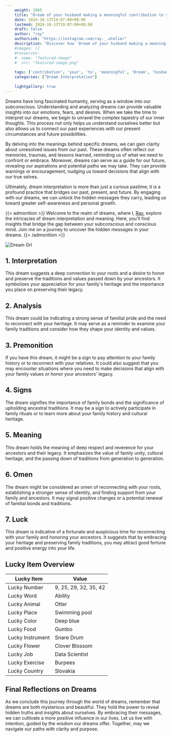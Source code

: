 ```yaml
---
    weight: 1965
    title: "Dream of your husband making a meaningful contribution to your life."  # Assuming 'title' column exists
    date: 2024-10-13T19:07:00+08:00
    lastmod: 2024-10-13T19:07:00+08:00
    draft: false
    author: "ray"
    authorLink: "https://instagram.com/ray._.atelier"
    description: "Discover how 'Dream of your husband making a meaningful contribution to your life.' can interpret your future and uncover its significant meanings in your life."
    #images: []
    #resources:
    #- name: "featured-image"
    #  src: "featured-image.png"
    
    tags: ['contribution', 'your', 'to', 'meaningful', 'Dream', 'husband', 'making', 'a', 'of', 'life.']
    categories: ["Dream Interpretation"]
    
    lightgallery: true
---
```

    
Dreams have long fascinated humanity, serving as a window into our subconscious. Understanding and analyzing dreams can provide valuable insights into our emotions, fears, and desires. When we take the time to interpret our dreams, we begin to unravel the complex tapestry of our inner thoughts. This process not only helps us understand ourselves better but also allows us to connect our past experiences with our present circumstances and future possibilities.

By delving into the meanings behind specific dreams, we can gain clarity about unresolved issues from our past. These dreams often reflect our memories, traumas, and lessons learned, reminding us of what we need to confront or embrace. Moreover, dreams can serve as a guide for our future, revealing our aspirations and potential paths we may take. They can provide warnings or encouragement, nudging us toward decisions that align with our true selves.

Ultimately, dream interpretation is more than just a curious pastime; it is a profound practice that bridges our past, present, and future. By engaging with our dreams, we can unlock the hidden messages they carry, leading us toward greater self-awareness and personal growth.

{{< admonition >}}
Welcome to the realm of dreams, where I, [Ray](https://instagram.com/ray._.atelier), explore the intricacies of dream interpretation and meaning. Here, you’ll find insights that bridge the gap between your subconscious and conscious mind. Join me on a journey to uncover the hidden messages in your dreams.
{{< /admonition >}}

![Dream Grl](https://cdn.pixabay.com/photo/2017/11/02/03/35/gothic-2910057_1280.jpg "Dream Grl")

## 1. Interpretation
 This dream suggests a deep connection to your roots and a desire to honor and preserve the traditions and values passed down by your ancestors. It symbolizes your appreciation for your family's heritage and the importance you place on preserving their legacy.

## 2. Analysis
 This dream could be indicating a strong sense of familial pride and the need to reconnect with your heritage. It may serve as a reminder to examine your family traditions and consider how they shape your identity and values.

## 3. Premonition
 If you have this dream, it might be a sign to pay attention to your family history or to reconnect with your relatives. It could also suggest that you may encounter situations where you need to make decisions that align with your family values or honor your ancestors' legacy.

## 4. Signs
 The dream signifies the importance of family bonds and the significance of upholding ancestral traditions. It may be a sign to actively participate in family rituals or to learn more about your family history and cultural heritage.

## 5. Meaning
 This dream holds the meaning of deep respect and reverence for your ancestors and their legacy. It emphasizes the value of family unity, cultural heritage, and the passing down of traditions from generation to generation.

## 6. Omen
 The dream might be considered an omen of reconnecting with your roots, establishing a stronger sense of identity, and finding support from your family and ancestors. It may signal positive changes or a potential renewal of familial bonds and traditions.

## 7. Luck
 This dream is indicative of a fortunate and auspicious time for reconnecting with your family and honoring your ancestors. It suggests that by embracing your heritage and preserving family traditions, you may attract good fortune and positive energy into your life.

## Lucky Item Overview
| Lucky Item          | Value              |
|---------------|--------------------|
| Lucky Number        | 9, 25, 29, 32, 35, 42  |
| Lucky Word          | Ability |
| Lucky Animal        | Otter |
| Lucky Place         | Swimming pool     |
| Lucky Color         | Deep blue     |
| Lucky Food          | Gumbo      |
| Lucky Instrument    | Snare Drum |
| Lucky Flower        | Clover Blossom    |
| Lucky Job           | Data Scientist       |
| Lucky Exercise      | Burpees  |
| Lucky Country       | Slovakia    |


##  Final Reflections on Dreams

As we conclude this journey through the world of dreams, remember that dreams are both mysterious and beautiful. They hold the power to reveal hidden truths and insights about ourselves. By embracing their messages, we can cultivate a more positive influence in our lives. Let us live with intention, guided by the wisdom our dreams offer. Together, may we navigate our paths with clarity and purpose.
